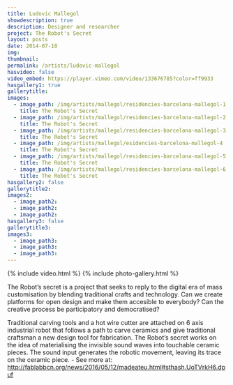 ```yaml
---
title: Ludovic Mallegol
showdescription: true
description: Designer and researcher
project: The Robot's Secret
layout: posts
date: 2014-07-18
img: 
thumbnail: 
permalink: /artists/ludovic-mallegol
hasvideo: false
video_embed: https://player.vimeo.com/video/133676785?color=ff9933
hasgallery1: true   
gallerytitle: 
images:
  - image_path: /img/artists/mallegol/residencies-barcelona-mallegol-1
    title: The Robot's Secret
  - image_path: /img/artists/mallegol/residencies-barcelona-mallegol-2
    title: The Robot's Secret
  - image_path: /img/artists/mallegol/residencies-barcelona-mallegol-3
    title: The Robot's Secret
  - image_path: /img/artists/mallegol/esidencies-barcelona-mallegol-4
    title: The Robot's Secret
  - image_path: /img/artists/mallegol/residencies-barcelona-mallegol-5
    title: The Robot's Secret
  - image_path: /img/artists/mallegol/residencies-barcelona-mallegol-6
    title: The Robot's Secret          
hasgallery2: false       
gallerytitle2:  
images2:
  - image_path2: 
  - image_path2: 
  - image_path2: 
hasgallery3: false    
gallerytitle3:  
images3:
  - image_path3: 
  - image_path3: 
  - image_path3:    
---
```


{% include video.html %}
{% include photo-gallery.html %}

The Robot’s secret is a project that seeks to reply to the digital era of mass customisation by blending traditional crafts and technology. Can we create platforms for open design and make them accesible to everybody? Can the creative process be participatory and democratised?

Traditional carving tools and a hot wire cutter are attached on 6 axis industrial robot that follows a path to carve ceramics and give traditional craftsman a new design tool for fabrication. The Robot’s secret works on the idea of materialising the invisible sound waves into touchable ceramic pieces. The sound input generates the robotic movement, leaving its trace on the ceramic piece. - See more at: http://fablabbcn.org/news/2016/05/12/madeateu.html#sthash.UoTVrkH6.dpuf 






